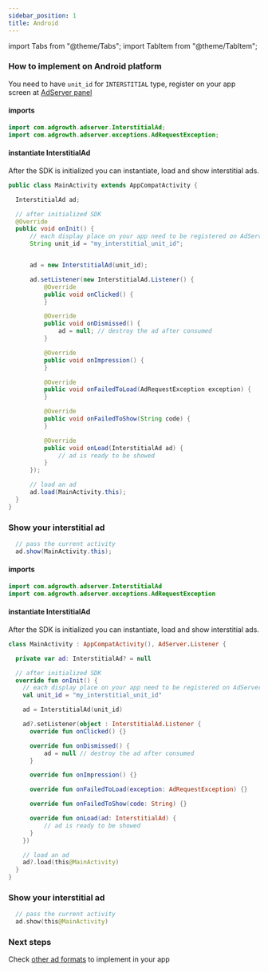 ```yaml
---
sidebar_position: 1
title: Android
---
```


import Tabs from "@theme/Tabs";
import TabItem from "@theme/TabItem";

### How to implement on Android platform

You need to have `unit_id` for `INTERSTITIAL` type, register on your app screen at [AdServer panel](https://adserver.adgrowth.com/mfe-apps/apps)

<Tabs>
  <TabItem value="java" label="Java" default>

#### imports

```java
import com.adgrowth.adserver.InterstitialAd;
import com.adgrowth.adserver.exceptions.AdRequestException;
```

#### instantiate InterstitialAd

After the SDK is initialized you can instantiate, load and show interstitial ads.

```java
public class MainActivity extends AppCompatActivity {

  InterstitialAd ad;

  // after initialized SDK
  @Override
  public void onInit() {
      // each display place on your app need to be registered on AdServer Panel.
      String unit_id = "my_interstitial_unit_id";


      ad = new InterstitialAd(unit_id);

      ad.setListener(new InterstitialAd.Listener() {
          @Override
          public void onClicked() {
          }

          @Override
          public void onDismissed() {
              ad = null; // destroy the ad after consumed
          }

          @Override
          public void onImpression() {
          }

          @Override
          public void onFailedToLoad(AdRequestException exception) {
          }

          @Override
          public void onFailedToShow(String code) {
          }

          @Override
          public void onLoad(InterstitialAd ad) {
              // ad is ready to be showed
          }
      });

      // load an ad
      ad.load(MainActivity.this);
  }
}
```

### Show your interstitial ad

```java
  // pass the current activity
  ad.show(MainActivity.this);
```

  </TabItem>
  <TabItem value="kotlin" label="Kotlin">
    
#### imports

```kotlin
import com.adgrowth.adserver.InterstitialAd
import com.adgrowth.adserver.exceptions.AdRequestException
```

#### instantiate InterstitialAd

After the SDK is initialized you can instantiate, load and show interstitial ads.

```kotlin
class MainActivity : AppCompatActivity(), AdServer.Listener {

  private var ad: InterstitialAd? = null

  // after initialized SDK
  override fun onInit() {
    // each display place on your app need to be registered on AdServer Panel.
    val unit_id = "my_interstitial_unit_id"

    ad = InterstitialAd(unit_id)

    ad?.setListener(object : InterstitialAd.Listener {
      override fun onClicked() {}

      override fun onDismissed() {
          ad = null // destroy the ad after consumed
      }

      override fun onImpression() {}

      override fun onFailedToLoad(exception: AdRequestException) {}

      override fun onFailedToShow(code: String) {}

      override fun onLoad(ad: InterstitialAd) {
          // ad is ready to be showed
      }
    })

    // load an ad
    ad?.load(this@MainActivity)
  }
}
```

### Show your interstitial ad

```kotlin
  // pass the current activity
  ad.show(this@MainActivity)
```

  </TabItem>
</Tabs>

### Next steps

Check [other ad formats](../../usage) to implement in your app
